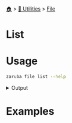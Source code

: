 <!--startTocheader-->
[🏠](../../README.md) > [🔧 Utilities](../README.md) > [File](README.md)
# List
<!--endTocHeader-->

# Usage

<!--startCode-->
```bash
zaruba file list --help
```
 
<details>
<summary>Output</summary>
 
```````
List files/folders in a path

Usage:
  zaruba file list <strDirPath> [flags]

Examples:

> ls myDir
a.txt   b.txt

> zaruba file list myDir
a.txt
b.txt


Flags:
  -h, --help   help for list
```````
</details>
<!--endCode-->

# Examples

<!--startTocSubTopic-->
<!--endTocSubTopic-->